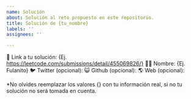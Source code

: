 ```yaml
---
name: Solución
about: Solución al reto propuesto en este repositorio.
title: Solución de {tu_nombre}
labels: ''
assignees: ''

---
```


:link: Link a tu solución: {Ej. https://leetcode.com/submissions/detail/455069826/}
:woman_technologist: Nombre: {Ej. Fulanito}
:bird: Twitter (opcional): 
:smiley_cat: Github (opcional):
:earth_americas: Web (opcional):

*No olvides reemplazar los valores {} con tu información real, si no tu solución no será tomada en cuenta.
